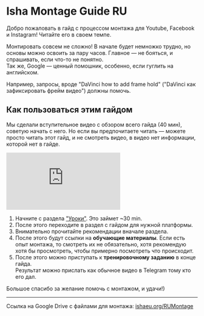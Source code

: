 # Isha Montage Guide RU

Добро пожаловать в гайд с процессом монтажа для Youtube, Facebook и Instagram! Читайте его в своем темпе.

Монтировать совсем не сложно! В начале будет немножко трудно, но основы
можно освоить за пару часов. Главное — не бояться, и спрашивать,
если что-то не понятно.  
Так же, Google — ценный помошник, особенно, если гуглить на английском.

Например, запросы, вроде "DaVinci how to add frame hold"
("DaVinci как зафиксировать фрейм видео") должны помочь.

## Как пользоваться этим гайдом

Мы сделали вступительное видео с обзором всего гайда (40 мин), советую начать с него.  Но если вы предпочитаете читать — можете просто читать этот гайд, и не смотреть видео, в видео нет информации, которой нет в гайде.   
<iframe
        src="https://www.youtube.com/embed/2O23Dlrwnec" 
        title="YouTube video player" 
        frameborder="0" 
        allow="accelerometer; autoplay; clipboard-write; encrypted-media; gyroscope; picture-in-picture" 
        allowfullscreen>
</iframe>

1. Начните с раздела ["Уроки"](lessons/montage-apps/). Это займет ~30 min.
1. После этого переходите в раздел с гайдом для нужной платформы.
1. Внимательно прочитайте рекомендации вначале раздела.
1. После этого будут ссылки на **обучающие материалы**.
   Если есть опыт монтажа, то смотреть их не обязательно, хотя
   рекомендую хотя бы просмотреть, чтобы примерно посмотреть что
   происходит.
1. После этого можно приступать к **тренировочному заданию** в конце гайда.  
   Результат можно прислать как обычное видео в Telegram тому кто его дал.

Большое спасибо за желание помочь с монтажом, и удачи!)

---

Ссылка на Google Drive с файлами для монтажа: [ishaeu.org/RUMontage](https://ishaeu.org/RUMontage)
